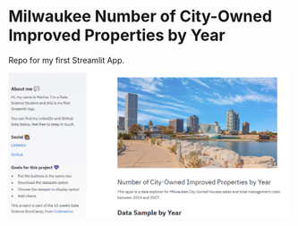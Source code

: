 # Milwaukee Number of City-Owned Improved Properties by Year
Repo for my first Streamlit App. 

![App Screen](screen.png)
